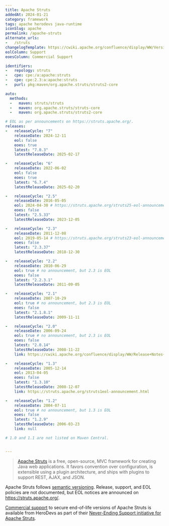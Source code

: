 ```yaml
---
title: Apache Struts
addedAt: 2024-01-21
category: framework
tags: apache herodevs java-runtime
iconSlug: apache
permalink: /apache-struts
alternate_urls:
-   /struts
changelogTemplate: https://cwiki.apache.org/confluence/display/WW/Version+Notes+__LATEST__
eolColumn: Support
eoesColumn: Commercial Support

identifiers:
-   repology: struts
-   cpe: cpe:/a:apache:struts
-   cpe: cpe:2.3:a:apache:struts
-   purl: pkg:maven/org.apache.struts/struts2-core

auto:
  methods:
  -   maven: struts/struts
  -   maven: org.apache.struts/struts-core
  -   maven: org.apache.struts/struts2-core

# EOL as per announcements on https://struts.apache.org/.
releases:
-   releaseCycle: "7"
    releaseDate: 2024-12-11
    eol: false
    eoes: true
    latest: "7.0.3"
    latestReleaseDate: 2025-02-17

-   releaseCycle: "6"
    releaseDate: 2022-06-02
    eol: false
    eoes: true
    latest: "6.7.4"
    latestReleaseDate: 2025-02-20

-   releaseCycle: "2.5"
    releaseDate: 2016-05-05
    eol: 2024-04-30 # https://struts.apache.org/struts25-eol-announcement
    eoes: false
    latest: "2.5.33"
    latestReleaseDate: 2023-12-05

-   releaseCycle: "2.3"
    releaseDate: 2011-12-08
    eol: 2019-05-14 # https://struts.apache.org/struts23-eol-announcement
    eoes: false
    latest: "2.3.37"
    latestReleaseDate: 2018-12-30

-   releaseCycle: "2.2"
    releaseDate: 2010-06-29
    eol: true # no announcement, but 2.3 is EOL
    eoes: false
    latest: "2.2.3.1"
    latestReleaseDate: 2011-09-05

-   releaseCycle: "2.1"
    releaseDate: 2007-10-29
    eol: true # no announcement, but 2.3 is EOL
    eoes: false
    latest: "2.1.8.1"
    latestReleaseDate: 2009-11-11

-   releaseCycle: "2.0"
    releaseDate: 2006-09-24
    eol: true # no announcement, but 2.3 is EOL
    eoes: false
    latest: "2.0.14"
    latestReleaseDate: 2008-11-22
    link: https://cwiki.apache.org/confluence/display/WW/Release+Notes+__LATEST__

-   releaseCycle: "1.3"
    releaseDate: 2005-12-14
    eol: 2013-04-05
    eoes: false
    latest: "1.3.10"
    latestReleaseDate: 2008-12-07
    link: https://struts.apache.org/struts1eol-announcement.html

-   releaseCycle: "1.2"
    releaseDate: 2004-07-11
    eol: true # no announcement, but 1.3 is EOL
    eoes: false
    latest: "1.2.9"
    latestReleaseDate: 2006-03-23
    link: null

# 1.0 and 1.1 are not listed on Maven Central.


---
```


> [Apache Struts](https://struts.apache.org/) is a free, open-source, MVC framework for creating
> Java web applications. It favors convention over configuration, is extensible using a plugin
> architecture, and ships with plugins to support REST, AJAX, and JSON.

Apache Struts follows [semantic versioning](https://semver.org). Release, support, and EOL policies
are not documented, but EOL notices are announced on <https://struts.apache.org/>.

[Commercial support](https://struts.apache.org/commercial-support.html) to secure end-of-life versions of Apache Struts is available from HeroDevs
as part of their [Never-Ending Support initiative for Apache Struts](https://www.herodevs.com/support/struts-nes).
